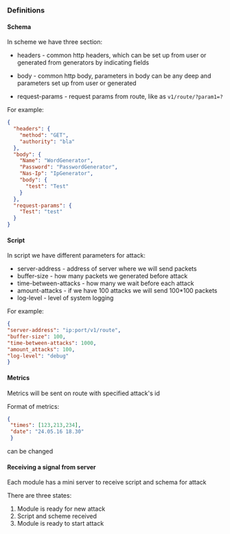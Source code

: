### Definitions

#### Schema

In scheme we have three section:

* headers - common http headers, which can be set up from user 
or generated from generators by indicating fields

* body - common http body, parameters in body can be any deep and parameters
 set up from user or generated
 
* request-params - request params from route, like as `v1/route/?param1=?`


For example:
```json
{
  "headers": {
    "method": "GET",
    "authority": "bla"
  },
  "body": {
    "Name": "WordGenerator",
    "Password": "PasswordGenerator",
    "Nas-Ip": "IpGenerator",
    "body": {
      "test": "Test"
    }
  },
  "request-params": {
    "Test": "test"
  }
}
```

#### Script

In script we have different parameters for attack:

* server-address - address of server where we will send packets
* buffer-size - how many packets we generated before attack
* time-between-attacks - how many we wait before each attack
* amount-attacks - if we have 100 attacks we will send 100*100 packets
* log-level - level of system logging

For example:
```json
{
"server-address": "ip:port/v1/route",
"buffer-size": 100,
"time-between-attacks": 1000,
"amount_attacks": 100,
"log-level": "debug"
}
```

#### Metrics

Metrics will be sent on route with specified attack's id

Format of metrics:
```json
{
 "times": [123,213,234],
 "date": "24.05.16 18.30"
 }
``` 
can be changed

#### Receiving a signal from server

Each module has a mini server to receive script and schema for attack

There are three states:

1) Module is ready for new attack
2) Script and scheme received
3) Module is ready to start attack


 